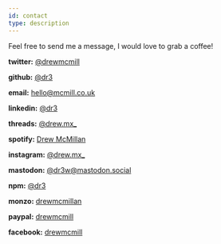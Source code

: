 ```yaml
---
id: contact
type: description
---
```


Feel free to send me a message, I would love to grab a coffee!

**twitter:** [@drewmcmill](https://twitter.com/drewmcmill)  

**github:** [@dr3](https://github.com/dr3)  

**email:** [hello@mcmill.co.uk](mailto:hello@mcmill.co.uk)  

**linkedin:** [@dr3](https://www.linkedin.com/in/dr3)  

**threads:** [@drew.mx_](https://www.threads.net/@drew.mx_)  

**spotify:** [Drew McMillan](https://open.spotify.com/user/1118248995)  

**instagram:** [@drew.mx_](https://www.instagram.com/drew.mx_)  

**mastodon:** [@dr3w@mastodon.social](https://mastodon.social/@dr3w)  

**npm:** [@dr3](https://www.npmjs.com/~dr3)  

**monzo:** [drewmcmillan](https://monzo.me/drewmcmillan) 

**paypal:** [drewmcmill](https://www.paypal.me/drewmcmill)  

**facebook:** [drewmcmill](https://www.facebook.com/drewmcmill)  
